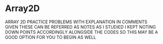 # Array2D
ARRAY 2D PRACTICE PROBLEMS WITH EXPLANATION IN COMMENTS GIVEN THESE CAN BE REFERRED AS NOTES AS I STUDIED I KEPT NOTING DOWN POINTS ACCORDINGLY ALONGSIDE THE CODES SO THIS MAY BE A GOOD OPTION FOR YOU TO BEGIN AS WELL
